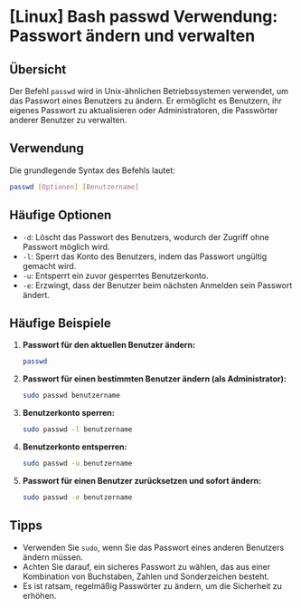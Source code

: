 # [Linux] Bash passwd Verwendung: Passwort ändern und verwalten

## Übersicht
Der Befehl `passwd` wird in Unix-ähnlichen Betriebssystemen verwendet, um das Passwort eines Benutzers zu ändern. Er ermöglicht es Benutzern, ihr eigenes Passwort zu aktualisieren oder Administratoren, die Passwörter anderer Benutzer zu verwalten.

## Verwendung
Die grundlegende Syntax des Befehls lautet:

```bash
passwd [Optionen] [Benutzername]
```

## Häufige Optionen
- `-d`: Löscht das Passwort des Benutzers, wodurch der Zugriff ohne Passwort möglich wird.
- `-l`: Sperrt das Konto des Benutzers, indem das Passwort ungültig gemacht wird.
- `-u`: Entsperrt ein zuvor gesperrtes Benutzerkonto.
- `-e`: Erzwingt, dass der Benutzer beim nächsten Anmelden sein Passwort ändert.

## Häufige Beispiele
1. **Passwort für den aktuellen Benutzer ändern:**
   ```bash
   passwd
   ```

2. **Passwort für einen bestimmten Benutzer ändern (als Administrator):**
   ```bash
   sudo passwd benutzername
   ```

3. **Benutzerkonto sperren:**
   ```bash
   sudo passwd -l benutzername
   ```

4. **Benutzerkonto entsperren:**
   ```bash
   sudo passwd -u benutzername
   ```

5. **Passwort für einen Benutzer zurücksetzen und sofort ändern:**
   ```bash
   sudo passwd -e benutzername
   ```

## Tipps
- Verwenden Sie `sudo`, wenn Sie das Passwort eines anderen Benutzers ändern müssen.
- Achten Sie darauf, ein sicheres Passwort zu wählen, das aus einer Kombination von Buchstaben, Zahlen und Sonderzeichen besteht.
- Es ist ratsam, regelmäßig Passwörter zu ändern, um die Sicherheit zu erhöhen.